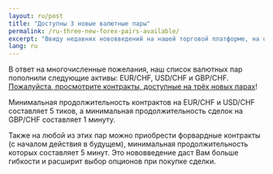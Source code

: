 ```yaml
---
layout: ru/post
title: "Доступны 3 новые валютные пары"
permalink: /ru-three-new-forex-pairs-available/
excerpt: "Ввиду недавних нововведений на нашей торговой платформе, на отдельных рынках стали доступны контракты со спредами."
lang: ru 
---
```


В ответ на многочисленные пожелания, наш список валютных пар пополнили следующие активы: EUR/CHF, USD/CHF и GBP/CHF. [Пожалуйста, просмотрите контракты, доступные на трёх новых парах](ttps://www.binary.com/d/trade.cgi?market=forex&time=5m&form_name=risefall&expiry_type=duration&amount_type=payout&H=S0P&currency=USD&underlying_symbol=frxEURCHF&amount=100&date_start=now&type=CALL&L=S0P&l=RU&utm_source=blog&utm_medium=social&utm_campaign=whatsnew)!

Минимальная продолжительность контрактов на EUR/CHF и USD/CHF составляет 5 тиков, а минимальная продолжительность сделок на GBP/CHF составляет 1 минуту.

Также на любой из этих пар можно приобрести форвардные контракты (с началом действия в будущем), минимальная продолжительность которых составляет 5 минут. Это нововведение даст Вам больше гибкости и расширит выбор опционов при покупке сделки.
